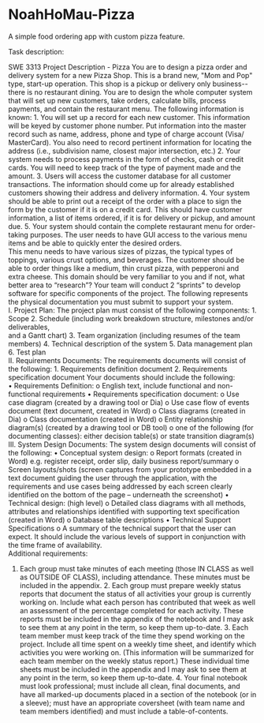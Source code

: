 # NoahHoMau-Pizza
A simple food ordering app with custom pizza feature.

Task description:

SWE 3313 Project Description - Pizza 
 You are to design a pizza order and delivery system for a new Pizza Shop.  This is a brand new, "Mom 
and Pop" type, start-up operation.  This shop is a pickup or delivery only business-- there is no 
restaurant dining.  You are to design the whole computer system that will set up new customers, take 
orders, calculate bills, process payments, and contain the restaurant menu.   The following information is known:  1.  You will set up a record for each new customer.  This information will be keyed by customer phone 
number.  Put information into the master record such as name, address, phone and type of charge 
account (Visa/ MasterCard).  You also need to record pertinent information for locating the address 
(i.e., subdivision name, closest major intersection, etc.)  2.  Your system needs to process payments in the form of checks, cash or credit cards.  You will need 
to keep track of the type of payment made and the amount.   3.  Users will access the customer database for all customer transactions.  The information should 
come up for already established customers showing their address and delivery information.  4.  Your system should be able to print out a receipt of the order with a place to sign the form by the 
customer if it is on a credit card.  This should have customer information, a list of items ordered, if it is 
for delivery or pickup, and amount due.  5.  Your system should contain the complete restaurant menu for order-taking purposes.  The user 
needs to have GUI access to the various menu items and be able to quickly enter the desired orders.  
This menu needs to have various sizes of pizzas, the typical types of toppings, various crust options, 
and beverages.  The customer should be able to order things like a medium, thin crust pizza, with 
pepperoni and extra cheese.  This domain should be very familiar to you and if not, what better area to 
“research”?  Your team will conduct 2 “sprints” to develop software for specific components of the project.  The following represents the physical documentation you must submit to support your system.  
I.  Project Plan: 
     The project plan must consist of the following components:           1.  Scope            2.  Schedule (including work breakdown structure, milestones and/or deliverables,   
               and a Gantt chart)           3.  Team organization (including resumes of the team members)            4.  Technical description of the system 
          5.  Data management plan            6.  Test plan   
II.  Requirements Documents:  The requirements documents will consist of the following:           1.  Requirements definition document            2.  Requirements specification document  Your documents should include the following:   
• Requirements Definition: 
o English text, include functional and non-functional requirements 
• Requirements specification document: 
o Use case diagram (created by a drawing tool or Dia) 
o Use case flow of events document (text document, created in Word) 
o Class diagrams (created in Dia) 
o Class documentation (created in Word) 
o Entity relationship diagram(s) (created by a drawing tool or DB tool) 
o one of the following (for documenting classes):                either decision table(s) or state transition diagram(s)           
III. System Design Documents:    The system design documents will consist of the following: 
• Conceptual system design: 
o Report formats (created in Word) e.g. register receipt, order slip, daily business 
report/summary 
o Screen layouts/shots (screen captures from your prototype embedded in a text 
document guiding the user through the application, with the requirements and use 
cases being addressed by each screen clearly identified on the bottom of the page – 
underneath the screenshot) 
• Technical design: (high level) 
o Detailed class diagrams with all methods, attributes and relationships identified 
with supporting text specification (created in Word) 
o Database table descriptions 
• Technical Support Specifications 
o A summary of the technical support that the user can expect.  It should include the 
various levels of support in conjunction with the time frame of availability.    
Additional requirements: 
 1.  Each group must take minutes of each meeting (those IN CLASS as well as OUTSIDE OF 
CLASS), including attendance.  These minutes must be included in the appendix.   2.  Each group must prepare weekly status reports that document the status of all activities your group 
is currently working on.  Include what each person has contributed that week as well an assessment of 
the percentage completed for each activity.  These reports must be included in the appendix of the 
notebook and I may ask to see them at any point in the term, so keep them up-to-date.   3.  Each team member must keep track of the time they spend working on the project.  Include all 
time spent on a weekly time sheet, and identify which activities you were working on.  (This 
information will be summarized for each team member on the weekly status report.)  These individual 
time sheets must be included in the appendix and I may ask to see them at any point in the term, so 
keep them up-to-date.    4.  Your final notebook must look professional; must include all clean, final documents, and have all 
marked-up documents placed in a section of the notebook (or in a sleeve); must have an appropriate 
coversheet (with team name and team members identified) and must include a table-of-contents.
